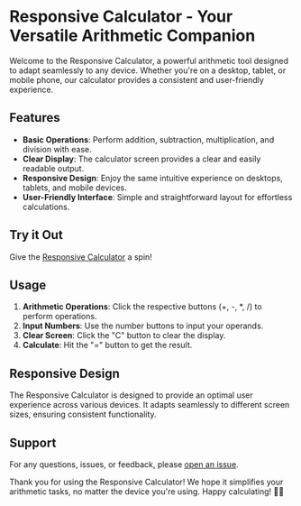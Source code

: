 # Responsive Calculator - Your Versatile Arithmetic Companion

Welcome to the Responsive Calculator, a powerful arithmetic tool designed to adapt seamlessly to any device. Whether you're on a desktop, tablet, or mobile phone, our calculator provides a consistent and user-friendly experience.


## Features

- **Basic Operations**: Perform addition, subtraction, multiplication, and division with ease.
- **Clear Display**: The calculator screen provides a clear and easily readable output.
- **Responsive Design**: Enjoy the same intuitive experience on desktops, tablets, and mobile devices.
- **User-Friendly Interface**: Simple and straightforward layout for effortless calculations.

## Try it Out

Give the [Responsive Calculator](https://rohitbharti279.github.io/Calculator/) a spin!

## Usage

1. **Arithmetic Operations**: Click the respective buttons (+, -, *, /) to perform operations.
2. **Input Numbers**: Use the number buttons to input your operands.
3. **Clear Screen**: Click the "C" button to clear the display.
4. **Calculate**: Hit the "=" button to get the result.

## Responsive Design

The Responsive Calculator is designed to provide an optimal user experience across various devices. It adapts seamlessly to different screen sizes, ensuring consistent functionality.

## Support

For any questions, issues, or feedback, please [open an issue](https://github.com/rohitbharti279/Calculator/issues).


Thank you for using the Responsive Calculator! We hope it simplifies your arithmetic tasks, no matter the device you're using. Happy calculating! 🧮🚀
